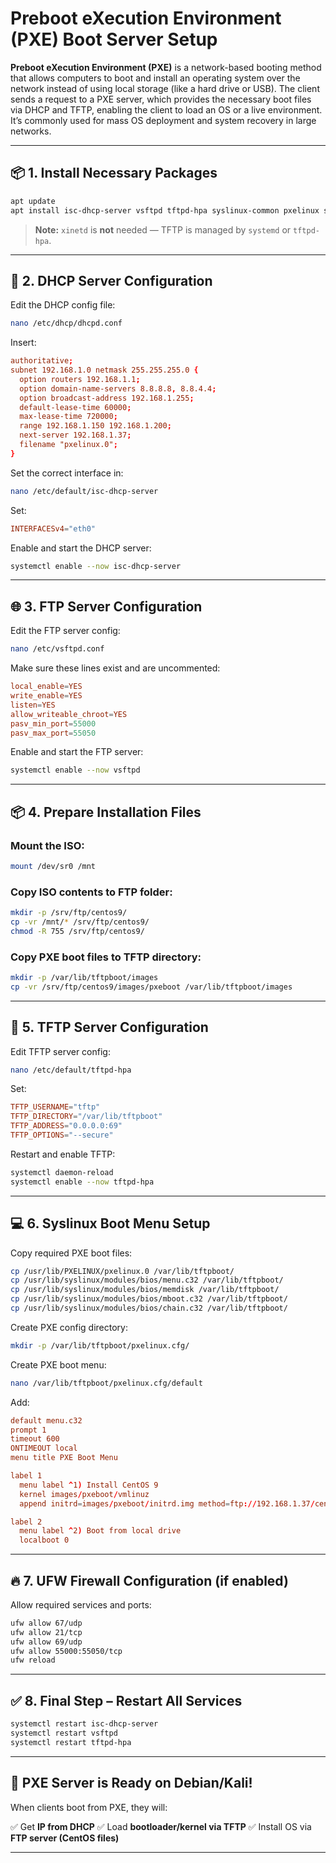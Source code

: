 
# Preboot eXecution Environment (PXE) Boot Server Setup

**Preboot eXecution Environment (PXE)** is a network-based booting method that allows computers to boot and install an operating system over the network instead of using local storage (like a hard drive or USB). The client sends a request to a PXE server, which provides the necessary boot files via DHCP and TFTP, enabling the client to load an OS or a live environment. It’s commonly used for mass OS deployment and system recovery in large networks.

---

## 📦 1. Install Necessary Packages

```bash
apt update
apt install isc-dhcp-server vsftpd tftpd-hpa syslinux-common pxelinux syslinux-utils
```

> **Note:** `xinetd` is **not** needed — TFTP is managed by `systemd` or `tftpd-hpa`.

---

## 📁 2. DHCP Server Configuration

Edit the DHCP config file:

```bash
nano /etc/dhcp/dhcpd.conf
```

Insert:

```conf
authoritative;
subnet 192.168.1.0 netmask 255.255.255.0 {
  option routers 192.168.1.1;
  option domain-name-servers 8.8.8.8, 8.8.4.4;
  option broadcast-address 192.168.1.255;
  default-lease-time 60000;
  max-lease-time 720000;
  range 192.168.1.150 192.168.1.200;
  next-server 192.168.1.37;
  filename "pxelinux.0";
}
```

Set the correct interface in:

```bash
nano /etc/default/isc-dhcp-server
```

Set:

```conf
INTERFACESv4="eth0"
```

Enable and start the DHCP server:

```bash
systemctl enable --now isc-dhcp-server
```

---

## 🌐 3. FTP Server Configuration

Edit the FTP server config:

```bash
nano /etc/vsftpd.conf
```

Make sure these lines exist and are uncommented:

```conf
local_enable=YES
write_enable=YES
listen=YES
allow_writeable_chroot=YES
pasv_min_port=55000
pasv_max_port=55050
```

Enable and start the FTP server:

```bash
systemctl enable --now vsftpd
```

---

## 📦 4. Prepare Installation Files

### Mount the ISO:

```bash
mount /dev/sr0 /mnt
```

### Copy ISO contents to FTP folder:

```bash
mkdir -p /srv/ftp/centos9/
cp -vr /mnt/* /srv/ftp/centos9/
chmod -R 755 /srv/ftp/centos9/
```

### Copy PXE boot files to TFTP directory:

```bash
mkdir -p /var/lib/tftpboot/images
cp -vr /srv/ftp/centos9/images/pxeboot /var/lib/tftpboot/images
```

---

## 📡 5. TFTP Server Configuration

Edit TFTP server config:

```bash
nano /etc/default/tftpd-hpa
```

Set:

```conf
TFTP_USERNAME="tftp"
TFTP_DIRECTORY="/var/lib/tftpboot"
TFTP_ADDRESS="0.0.0.0:69"
TFTP_OPTIONS="--secure"
```

Restart and enable TFTP:

```bash
systemctl daemon-reload
systemctl enable --now tftpd-hpa
```

---

## 💻 6. Syslinux Boot Menu Setup

Copy required PXE boot files:

```bash
cp /usr/lib/PXELINUX/pxelinux.0 /var/lib/tftpboot/
cp /usr/lib/syslinux/modules/bios/menu.c32 /var/lib/tftpboot/
cp /usr/lib/syslinux/modules/bios/memdisk /var/lib/tftpboot/
cp /usr/lib/syslinux/modules/bios/mboot.c32 /var/lib/tftpboot/
cp /usr/lib/syslinux/modules/bios/chain.c32 /var/lib/tftpboot/
```

Create PXE config directory:

```bash
mkdir -p /var/lib/tftpboot/pxelinux.cfg/
```

Create PXE boot menu:

```bash
nano /var/lib/tftpboot/pxelinux.cfg/default
```

Add:

```conf
default menu.c32
prompt 1
timeout 600
ONTIMEOUT local
menu title PXE Boot Menu

label 1
  menu label ^1) Install CentOS 9
  kernel images/pxeboot/vmlinuz
  append initrd=images/pxeboot/initrd.img method=ftp://192.168.1.37/centos9 devfs=nomount

label 2
  menu label ^2) Boot from local drive
  localboot 0
```

---

## 🔥 7. UFW Firewall Configuration (if enabled)

Allow required services and ports:

```bash
ufw allow 67/udp
ufw allow 21/tcp
ufw allow 69/udp
ufw allow 55000:55050/tcp
ufw reload
```

---

## ✅ 8. Final Step – Restart All Services

```bash
systemctl restart isc-dhcp-server
systemctl restart vsftpd
systemctl restart tftpd-hpa
```

---

## 🎉 PXE Server is Ready on Debian/Kali!

When clients boot from PXE, they will:

✅ Get **IP from DHCP**
✅ Load **bootloader/kernel via TFTP**
✅ Install OS via **FTP server (CentOS files)**

---

